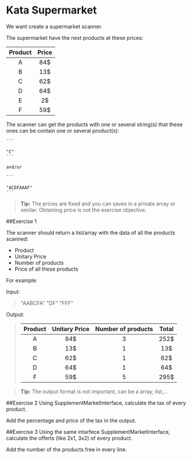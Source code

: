
**Kata Supermarket**
===================

We want create a supermarket scanner.

The supermarket have the next products at these prices:

| Product   | Price |
| :-------: |:-----:|
| A         | 84$   |
| B         | 13$   |
| C         | 62$   |
| D         | 64$   |
| E         | 2$    |
| F         | 59$   |

The scanner can get the products with one or several string(s) that these ones can be contain one or several product(s):
	
	```

	"C"
	```

	and/or

	```

	"ACDFAAAF"
	```

> **Tip:** The prices are fixed and you can saves in a private array or similar. Obtaining price is not the exercise objective.

##Exercise 1

The scanner should return a list/array with the data of all the products scanned:

- Product
- Unitary Price
- Number of products
- Price of all these products

For example:

Input:

> "AABCFA"
> "DF"
> "FFF"

Output:

> | Product   | Unitary Price | Number of products  | Total      |
> | :-------: |:-------------:| :-----------------: | :--------: |
> | A         | 84$           |    3                |  252$      |
> | B         | 13$           |    1                |  13$       |
> | C         | 62$           |    1                |  62$       |
> | D         | 64$           |    1                |  64$       |
> | F         | 59$           |    5                |  295$      |


> **Tip:** The output format is not important, can be a array, list,...

##Exercise 2
Using SupplementMarketInterface, calculate the tax of every product.

Add the percentage and price of the tax in the output.

##Exercise 3
Using the same intarfece SupplementMarketInterface, calculate the offerts (like 2x1, 3x2) of every product.

Add the number of the products free in every line.